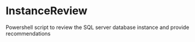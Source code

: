 # InstanceReview
Powershell script to review the SQL server database instance and provide recommendations
